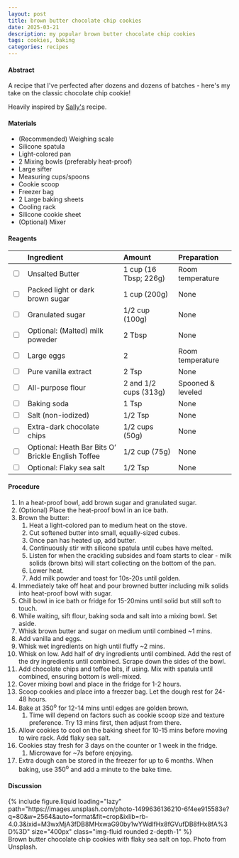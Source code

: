 ```yaml
---
layout: post
title: brown butter chocolate chip cookies
date: 2025-03-21
description: my popular brown butter chocolate chip cookies
tags: cookies, baking
categories: recipes
---
```


#### Abstract

A recipe that I've perfected after dozens and dozens of batches - here's my take on the classic chocolate chip cookie!

Heavily inspired by [Sally's](https://sallysbakingaddiction.com/brown-butter-toffee-chocolate-chip-cookies/) recipe.

#### Materials

- (Recommended) Weighing scale
- Silicone spatula
- Light-colored pan
- 2 Mixing bowls (preferably heat-proof)
- Large sifter
- Measuring cups/spoons
- Cookie scoop
- Freezer bag
- 2 Large baking sheets
- Cooling rack
- Silicone cookie sheet
- (Optional) Mixer

#### Reagents

||Ingredient|Amount|Preparation|
|:---|:---|:---|:---|
|<input type="checkbox">|Unsalted Butter|1 cup (16 Tbsp; 226g)|Room temperature|
|<input type="checkbox">|Packed light or dark brown sugar|1 cup (200g)|None|
|<input type="checkbox">|Granulated sugar|1/2 cup (100g)|None|
|<input type="checkbox">|Optional: (Malted) milk poweder|2 Tbsp|None|
|<input type="checkbox">|Large eggs|2|Room temperature|
|<input type="checkbox">|Pure vanilla extract|2 Tsp|None|
|<input type="checkbox">|All-purpose flour|2 and 1/2 cups (313g)|Spooned & leveled|
|<input type="checkbox">|Baking soda|1 Tsp|None|
|<input type="checkbox">|Salt (non-iodized)|1/2 Tsp|None|
|<input type="checkbox">|Extra-dark chocolate chips|1/2 cups (50g)|None|
|<input type="checkbox">|Optional: Heath Bar Bits O’ Brickle English Toffee|1/2 cup (75g)|None|
|<input type="checkbox">|Optional: Flaky sea salt|1/2 Tsp|None|


#### Procedure

1. In a heat-proof bowl, add brown sugar and granulated sugar.
2. (Optional) Place the heat-proof bowl in an ice bath.
3. Brown the butter:</br>
   1. Heat a light-colored pan to medium heat on the stove.
   2. Cut softened butter into small, equally-sized cubes.
   3. Once pan has heated up, add butter.
   4. Continuously stir with silicone spatula until cubes have melted.
   5. Listen for when the crackling subsides and foam starts to clear - milk solids (brown bits) will start collecting on the bottom of the pan.
   6. Lower heat.
   7. Add milk powder and toast for 10s-20s until golden.
4. Immediately take off heat and pour browned butter including milk solids into heat-proof bowl with sugar.
5. Chill bowl in ice bath or fridge for 15-20mins until solid but still soft to touch.
6. While waiting, sift flour, baking soda and salt into a mixing bowl. Set aside.
7. Whisk brown butter and sugar on medium until combined ~1 mins.
8. Add vanilla and eggs.
9. Whisk wet ingredients on high until fluffy ~2 mins.
10. Whisk on low. Add half of dry ingredients until combined. Add the rest of the dry ingredients until combined. Scrape down the sides of the bowl.
11. Add chocolate chips and toffee bits, if using. Mix with spatula until combined, ensuring bottom is well-mixed.
12. Cover mixing bowl and place in the fridge for 1-2 hours.
13. Scoop cookies and place into a freezer bag. Let the dough rest for 24-48 hours.
14. Bake at 350<sup>o</sup> for 12-14 mins until edges are golden brown.
    1.  Time will depend on factors such as cookie scoop size and texture preference. Try 13 mins first, then adjust from there.
15. Allow cookies to cool on the baking sheet for 10-15 mins before moving to wire rack. Add flaky sea salt.
16. Cookies stay fresh for 3 days on the counter or 1 week in the fridge.
    1.  Microwave for ~7s before enjoying.
17. Extra dough can be stored in the freezer for up to 6 months. When baking, use 350<sup>o</sup> and add a minute to the bake time.

#### Discussion

<div class="row mt-3">
    <div class="col-sm mt-3 mt-md-0">
        {% include figure.liquid loading="lazy" path="https://images.unsplash.com/photo-1499636136210-6f4ee915583e?q=80&w=2564&auto=format&fit=crop&ixlib=rb-4.0.3&ixid=M3wxMjA3fDB8MHxwaG90by1wYWdlfHx8fGVufDB8fHx8fA%3D%3D" size="400px" class="img-fluid rounded z-depth-1" %}
    </div>
</div>
<div class="caption">
    Brown butter chocolate chip cookies with flaky sea salt on top. Photo from Unsplash.
</div>



